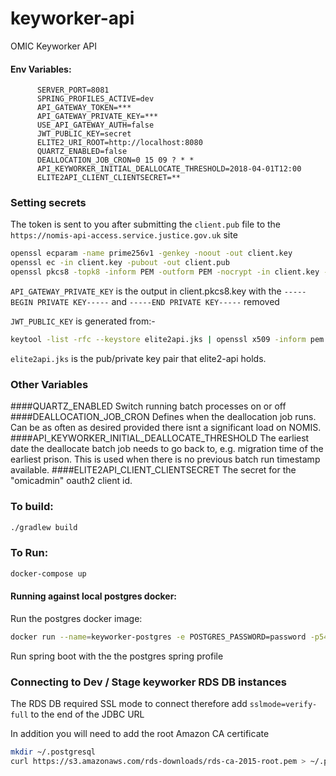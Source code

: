 # keyworker-api

OMIC Keyworker API


#### Env Variables:

```properties
      SERVER_PORT=8081
      SPRING_PROFILES_ACTIVE=dev
      API_GATEWAY_TOKEN=***
      API_GATEWAY_PRIVATE_KEY=***
      USE_API_GATEWAY_AUTH=false
      JWT_PUBLIC_KEY=secret
      ELITE2_URI_ROOT=http://localhost:8080
      QUARTZ_ENABLED=false
      DEALLOCATION_JOB_CRON=0 15 09 ? * *
      API_KEYWORKER_INITIAL_DEALLOCATE_THRESHOLD=2018-04-01T12:00
      ELITE2API_CLIENT_CLIENTSECRET=**
```

### Setting secrets

The token is sent to you after submitting the `client.pub` file to the `https://nomis-api-access.service.justice.gov.uk` site

```bash
openssl ecparam -name prime256v1 -genkey -noout -out client.key
openssl ec -in client.key -pubout -out client.pub
openssl pkcs8 -topk8 -inform PEM -outform PEM -nocrypt -in client.key -out client.pkcs8.key
```

`API_GATEWAY_PRIVATE_KEY` is the output in client.pkcs8.key with the `-----BEGIN PRIVATE KEY-----` and `-----END PRIVATE KEY-----` removed

`JWT_PUBLIC_KEY` is generated from:-

```bash
keytool -list -rfc --keystore elite2api.jks | openssl x509 -inform pem -pubkey -noout | base64
```

`elite2api.jks` is the pub/private key pair that elite2-api holds.

### Other Variables
####QUARTZ_ENABLED
Switch running batch processes on or off
####DEALLOCATION_JOB_CRON
Defines when the deallocation job runs. Can be as often as desired provided there isnt a significant load on NOMIS.
####API_KEYWORKER_INITIAL_DEALLOCATE_THRESHOLD
The earliest date the deallocate batch job needs to go back to, e.g. migration time of the earliest prison. This is used when there is no previous batch run timestamp available.
####ELITE2API_CLIENT_CLIENTSECRET
The secret for the "omicadmin" oauth2 client id.

### To build:

```bash
./gradlew build
```

### To Run:
```bash
docker-compose up
```

#### Running against local postgres docker:
Run the postgres docker image:
```bash
docker run --name=keyworker-postgres -e POSTGRES_PASSWORD=password -p5432:5432 -d postgres
```
Run spring boot with the the postgres spring profile

### Connecting to Dev / Stage keyworker RDS DB instances

The RDS DB required SSL mode to connect therefore add `sslmode=verify-full` to the end of the JDBC URL

In addition you will need to add the root Amazon CA certificate

```bash
mkdir ~/.postgresql
curl https://s3.amazonaws.com/rds-downloads/rds-ca-2015-root.pem > ~/.postgresql/root.crt
```

 
